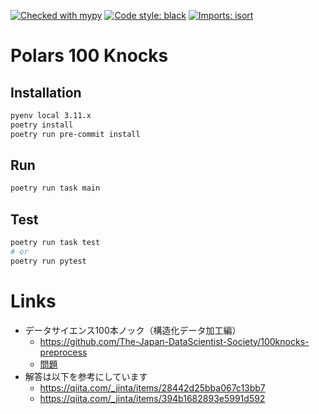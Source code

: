 [![Checked with mypy](https://www.mypy-lang.org/static/mypy_badge.svg)](https://mypy-lang.org/)
[![Code style: black](https://img.shields.io/badge/code%20style-black-000000.svg)](https://github.com/psf/black)
[![Imports: isort](https://img.shields.io/badge/%20imports-isort-%231674b1?style=flat&labelColor=ef8336)](https://pycqa.github.io/isort/)

# Polars 100 Knocks
## Installation
```sh
pyenv local 3.11.x
poetry install
poetry run pre-commit install
```
## Run
```sh
poetry run task main
```
## Test
```sh
poetry run task test
# or
poetry run pytest
```

# Links
- データサイエンス100本ノック（構造化データ加工編）
  - https://github.com/The-Japan-DataScientist-Society/100knocks-preprocess
  - [問題](https://github.com/The-Japan-DataScientist-Society/100knocks-preprocess/blob/3a42834163382c38362f4554be47ac3324fbe400/docker/work/answer/ans_preprocess_knock_Python.ipynb)
- 解答は以下を参考にしています
  - https://qiita.com/_jinta/items/28442d25bba067c13bb7
  - https://qiita.com/_jinta/items/394b1682893e5991d592
